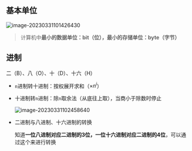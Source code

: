 ## 基本单位

![image-20230331101426430](https://picgo-picture-storage.oss-cn-guangzhou.aliyuncs.com/img/image-20230331101426430.png)

> 计算机中**最小的数据单位：bit（位），最小的存储单位：byte（字节）**

## 进制

二（B）、八（O）、十（D）、十六（H）

- `n`进制转十进制：按权展开求和（$×n^i$）

- 十进制转`n`进制：除`n`取余法（从底往上取），当商小于除数时停止

  ![image-20230331102458640](https://picgo-picture-storage.oss-cn-guangzhou.aliyuncs.com/img/image-20230331102458640.png)
  
- 二进制与八进制、十六进制的转换

  知道**一位八进制对应二进制的3位，一位十六进制对应二进制的4位**，可以通过这个来进行转换